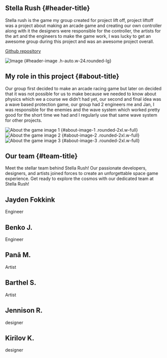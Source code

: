 ## Stella Rush {#header-title}

<p id="header-text">
Stella rush is the game my group created for project lift off, project liftoff was a project about making an arcade game and creating our own controller along with it the designers were responsible for the controller, the artists for the art and the engineers to make the game work, I was lucky to get an awesome group during this project and was an awesome project overall.</p>

<a href="https://github.com/JaydenDF/StellaRush" id="header-github-link" target="_blank" class="py-4 px-6 md:px-9 lg:px-6 xl:px-9 leading-normal border inline-block transition bg-primary border-primary text-white hover:bg-opacity-80 rounded-lg">
Github repository
</a>

![Image](/images/StellaRush.png) {#header-image .h-auto.w-24.rounded-lg}

## My role in this project {#about-title}

<p id="about-text">
Our group first decided to make an arcade racing game but later on decided that it was not possible for us to make because we needed to know about physics which we a course we didn’t had yet, our second and final idea was a wave based protection game, our group had 2 engineers me and Jan, I was responsible for the enemies and the wave system which worked pretty good for the short time we had and I regularly use that same wave system for other projects.</p>

![About the game image 1](/images/player_spaceship_stellarush.png) {#about-image-1 .rounded-2xl.w-full}
![About the game image 2](/images/StellaRush.png) {#about-image-2 .rounded-2xl.w-full}
![About the game image 3](/images/game_over_screen_stellarush.png) {#about-image-3 .rounded-2xl.w-full}

## Our team {#team-title}

<p id="team-text">
Meet the stellar team behind Stella Rush! Our passionate developers, designers, and artists joined forces to create an unforgettable space game experience. Get ready to explore the cosmos with our dedicated team at Stella Rush!
</p>

<div class="grid grid-cols-1 md:grid-cols-2 lg:grid-cols-3 gap-4" id="team-members">
    <div class="border-gray-200 border p-4 rounded-lg flex items-center">
        <div class="flex-grow">
            <h2 class="text-gray-900 title-font font-medium dark:text-gray-300">Jayden Fokkink</h2>
            <p class="text-gray-500">Engineer</p>
        </div>
    </div>
    <div class="border-gray-200 border p-4 rounded-lg flex items-center">
        <div class="flex-grow">
            <h2 class="text-gray-900 title-font font-medium dark:text-gray-300">Benko J.</h2>
            <p class="text-gray-500">Engineer</p>
        </div>
    </div>
    <div class="border-gray-200 border p-4 rounded-lg flex items-center">
        <div class="flex-grow">
            <h2 class="text-gray-900 title-font font-medium dark:text-gray-300">Pană M.</h2>
            <p class="text-gray-500">Artist</p>
        </div>
    </div>
<div class="border-gray-200 border p-4 rounded-lg flex items-center">
        <div class="flex-grow">
            <h2 class="text-gray-900 title-font font-medium dark:text-gray-300">Barthel S.</h2>
            <p class="text-gray-500">Artist</p>
        </div>
    </div>
<div class="border-gray-200 border p-4 rounded-lg flex items-center">
        <div class="flex-grow">
            <h2 class="text-gray-900 title-font font-medium dark:text-gray-300">Jennison R.</h2>
            <p class="text-gray-500">designer</p>
        </div>
    </div>
<div class="border-gray-200 border p-4 rounded-lg flex items-center">
        <div class="flex-grow">
            <h2 class="text-gray-900 title-font font-medium dark:text-gray-300">Kirilov K.</h2>
            <p class="text-gray-500">designer</p>
        </div>
    </div>
</div>


